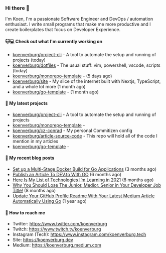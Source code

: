 ### Hi there 👋

I'm Koen, I'm a passionate Software Engineer and DevOps / automation enthusiast. I write small programs that make me more productive and I create boilerplates that focus on Developer Experience.

#### 🐱💻  Check out what I'm currently working on

- [koenverburg/project-cli](https://github.com/koenverburg/project-cli) - A tool to automate the setup and running of projects (today)
- [koenverburg/dotfiles](https://github.com/koenverburg/dotfiles) - The usual stuff: vim, powershell, vscode, scripts (today)
- [koenverburg/monorepo-template](https://github.com/koenverburg/monorepo-template) -  (5 days ago)
- [koenverburg/site](https://github.com/koenverburg/site) - My slice of the internet built with Nextjs, TypeScript, and a whole lot more (1 month ago)
- [koenverburg/go-template](https://github.com/koenverburg/go-template) -  (1 month ago)

#### 👀 My latest projects

- [koenverburg/project-cli](https://github.com/koenverburg/project-cli) - A tool to automate the setup and running of projects
- [koenverburg/monorepo-template](https://github.com/koenverburg/monorepo-template) - 
- [koenverburg/cz-conrad](https://github.com/koenverburg/cz-conrad) - My personal Commitizen config
- [koenverburg/article-source-code](https://github.com/koenverburg/article-source-code) - This repo will hold all of the code I mention in my articles
- [koenverburg/go-template](https://github.com/koenverburg/go-template) - 

#### 📜 My recent blog posts

- [Set up a Multi-Stage Docker Build for Go Applications](https://medium.com/codex/set-up-a-multi-stage-docker-build-for-go-applications-a37113791b4f?source=rss-405b29f48feb------2) (3 months ago)
- [Publish an Article To DEV.to With GO](https://koenverburg.medium.com/publish-an-article-to-dev-to-with-go-48f5f8a64aa6?source=rss-405b29f48feb------2) (6 months ago)
- [Here Is My List of Technologies I’m Learning in 2021](https://medium.com/codex/here-is-my-list-of-technologies-im-learning-in-2021-e1aa6041ceac?source=rss-405b29f48feb------2) (8 months ago)
- [Why You Should Lose The Junior, Medior, Senior in Your Developer Job Title!](https://koenverburg.medium.com/why-you-should-lose-the-junior-medior-senior-in-your-developer-job-title-ff522b4ceee4?source=rss-405b29f48feb------2) (8 months ago)
- [Update Your GitHub Profile Readme With Your Latest Medium Article Automatically Using Go](https://betterprogramming.pub/update-your-github-profile-readme-with-you-latest-medium-article-automatically-using-go-e6d303109164?source=rss-405b29f48feb------2) (1 year ago)

#### 📨 How to reach me

- Twitter: https://www.twitter.com/koenverburg
- Twitch: https://www.twitch.tv/koenverburg
- Instagram (Tech): https://www.instagram.com/koenverburg.tech
- Site: https://koenverburg.dev
- Medium: https://koenverburg.medium.com
